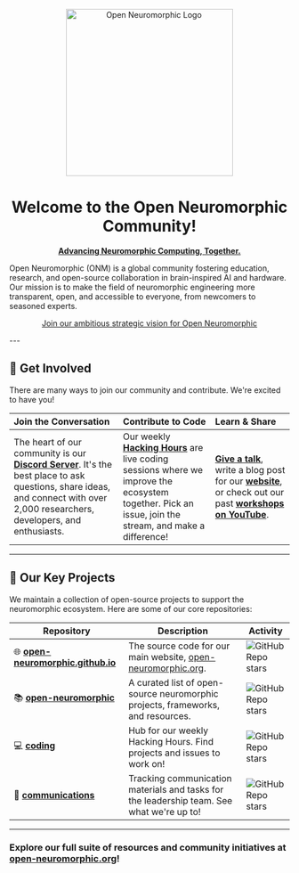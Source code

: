 <p align="center">
  <a href="https://open-neuromorphic.org">
    <img src="https://raw.githubusercontent.com/open-neuromorphic/open-neuromorphic.github.io/main/static/ONM-logo.png" alt="Open Neuromorphic Logo" height="300"/>
  </a>
</p>

<h1 align="center">Welcome to the Open Neuromorphic Community!</h1>

<p align="center">
  <a href="https://open-neuromorphic.org"><b>Advancing Neuromorphic Computing, Together.</b></a>
</p>

Open Neuromorphic (ONM) is a global community fostering education, research, and open-source collaboration in brain-inspired AI and hardware. Our mission is to make the field of neuromorphic engineering more transparent, open, and accessible to everyone, from newcomers to seasoned experts.

<p align="center">
  <a href="https://open-neuromorphic.org/blog/strategic-vision-open-neuromorphic/">Join our ambitious strategic vision for Open Neuromorphic</a>
</p>
---

## 🚀 Get Involved

There are many ways to join our community and contribute. We're excited to have you!

| **Join the Conversation** | **Contribute to Code** | **Learn & Share** |
| :--- | :--- | :--- |
| The heart of our community is our **[Discord Server](https://discord.gg/C9bzWgNmqk)**. It's the best place to ask questions, share ideas, and connect with over 2,000 researchers, developers, and enthusiasts. | Our weekly **[Hacking Hours](https://github.com/open-neuromorphic/coding)** are live coding sessions where we improve the ecosystem together. Pick an issue, join the stream, and make a difference! | **[Give a talk](https://open-neuromorphic.org/getting-involved/)**, write a blog post for our **[website](https://github.com/open-neuromorphic/open-neuromorphic.github.io)**, or check out our past **[workshops on YouTube](https://www.youtube.com/@openneuromorphic)**. |

---

## 🧠 Our Key Projects

We maintain a collection of open-source projects to support the neuromorphic ecosystem. Here are some of our core repositories:

| Repository | Description | Activity |
|---|---|---|
| 🌐 **[open-neuromorphic.github.io](https://github.com/open-neuromorphic/open-neuromorphic.github.io)** | The source code for our main website, [open-neuromorphic.org](https://open-neuromorphic.org). | ![GitHub Repo stars](https://img.shields.io/github/stars/open-neuromorphic/open-neuromorphic.github.io.svg?style=social) |
| 📚 **[open-neuromorphic](https://github.com/open-neuromorphic/open-neuromorphic)** | A curated list of open-source neuromorphic projects, frameworks, and resources. | ![GitHub Repo stars](https://img.shields.io/github/stars/open-neuromorphic/open-neuromorphic.svg?style=social) |
| 💻 **[coding](https://github.com/open-neuromorphic/coding)** | Hub for our weekly Hacking Hours. Find projects and issues to work on! | ![GitHub Repo stars](https://img.shields.io/github/stars/open-neuromorphic/coding.svg?style=social) |
| 📣 **[communications](https://github.com/open-neuromorphic/communications)** | Tracking communication materials and tasks for the leadership team. See what we're up to! | ![GitHub Repo stars](https://img.shields.io/github/stars/open-neuromorphic/communications.svg?style=social) |

---
### **Explore our full suite of resources and community initiatives at [open-neuromorphic.org](https://open-neuromorphic.org)!**
